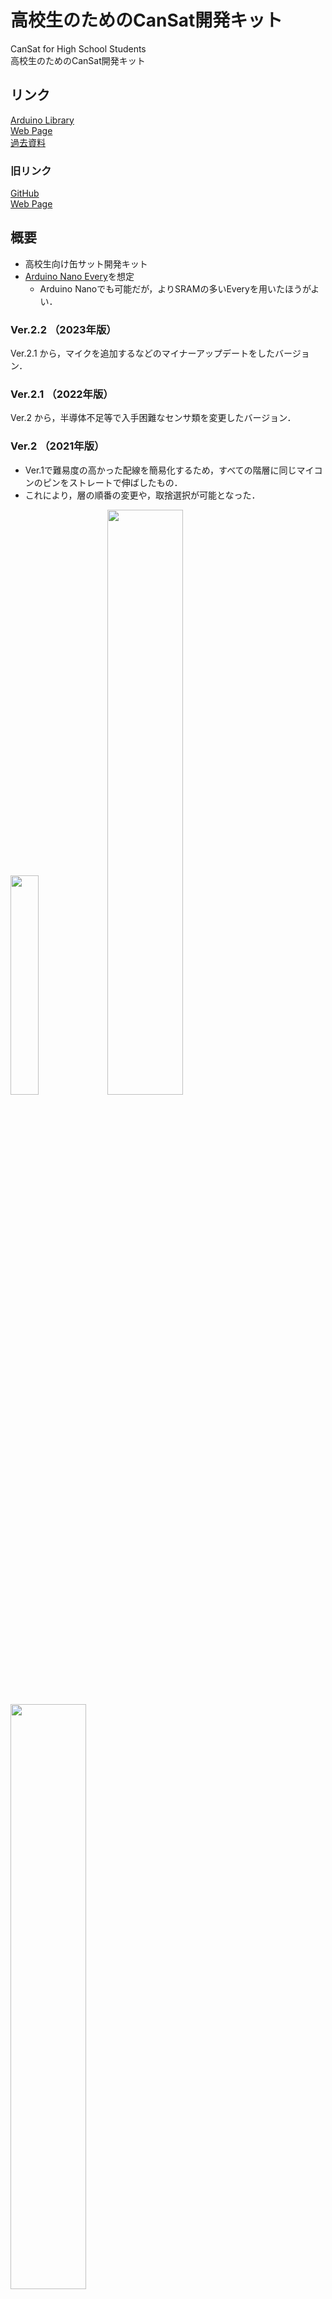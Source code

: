 <!-- index.md -->
# 高校生のためのCanSat開発キット
CanSat for High School Students  
高校生のためのCanSat開発キット

## リンク
[Arduino Library](https://github.com/ut-issl/cansat-high-school_arduino-lib)  
[Web Page](https://cansat-high-school.ut-issl.com/)  
[過去資料](https://github.com/ut-issl/cansat-high-school_archives)

### 旧リンク
[GitHub](https://github.com/meltingrabbit/CanSatForHighSchoolStudents)  
[Web Page](https://meltingrabbit.github.io/CanSatForHighSchoolStudents/)

## 概要
+ 高校生向け缶サット開発キット
+ [Arduino Nano Every](https://store.arduino.cc/usa/nano-every-with-headers)を想定
	- Arduino Nanoでも可能だが，よりSRAMの多いEveryを用いたほうがよい．


### Ver.2.2 （2023年版）
Ver.2.1 から，マイクを追加するなどのマイナーアップデートをしたバージョン．


### Ver.2.1 （2022年版）
Ver.2 から，半導体不足等で入手困難なセンサ類を変更したバージョン．


### Ver.2 （2021年版）
+ Ver.1で難易度の高かった配線を簡易化するため，すべての階層に同じマイコンのピンをストレートで伸ばしたもの．
+ これにより，層の順番の変更や，取捨選択が可能となった．

<img src="./Structure/img/2021/overview_tate.jpg" width="30%"> <img src="./Structure/img/2021/overview.jpg" width="49%"> <img src="./Structure/img/2021/board_top.jpg" width="49%">


### Ver.1 （2020年版）
<img src="./Structure/img/2020/overview_in_bottle.jpg" width="30%"> <img src="./Structure/img/2020/overview.jpg" width="30%">
<img src="./Structure/img/2020/board_side.jpg" width="49%">


### 利用について
本資料の活用については制限しておりませんが，その際には以下までご一報いただければ幸いです．
+ melting.rabbit.mr[at]gmail.com


## 搭載機器
機器の詳細な型番などは[パーツリスト](./Structure/PartsList)を参照のこと．

### センサ
+ GPS
+ 9軸センサ
+ 高度計（気圧計）
+ 温湿度計
+ 光センサ
+ カメラ
+ マイク

### アクチュエータ
+ サーボモータ
+ DCモータ

### 通信機
+ XBee

### ストレージ
+ SDカード


## 資料一覧
+ `./Arduino` ：サンプルコードとその設定など
	- [Arduinoについて](./Arduino/)
	- 機器のテストコード（動作試験）
		* [GPSの単体テスト](./Arduino/Test_GPS)
		* [9軸センサ (IMU) の単体テスト (BMX055)](./Arduino/Test_IMU)
		* [9軸センサ (IMU) の単体テスト (Pololu MinIMU-9 v5)](./Arduino/Test_IMU_Pololu)
		* [高度計（気圧計）・温湿度計の単体テスト](./Arduino/Test_Barometer_Thermohygrometer)
		* [光センサの単体テスト](./Arduino/Test_Light)
		* [カメラの単体テスト](./Arduino/Test_Camera2)
		* [マイクの単体テスト](./Arduino/Test_Microphone)
		* [サーボモータの単体テスト](./Arduino/Test_Servo)
		* [DCモータの単体テスト](./Arduino/Test_DCMotor)
		* [SDカードの単体テスト](./Arduino/Test_SD)
		* [XBee（無線通信機）の単体テスト](./Arduino/Test_XBee)
		* 過去
			+ [カメラ（2020年使用版）の単体テスト](./Arduino/Test_Camera_2020)
			+ [高度計（気圧計）（2020年使用版）の単体テスト](./Arduino/Test_Barometer)
	- 機器のテストコード（複数使用）
		* [全機器の統合状態のテスト](./Arduino/Test)
		* [光センサを４並列にした光方向センサ](./Arduino/Test_Light_x4)
		* [サーボモータの２並列版](./Arduino/Test_Servo_x2)
		* [DCモータの２並列版](./Arduino/Test_DCMotor_x2)
	- プログラミング講習
		* [00. 事前準備](./Arduino/ProgrammingTutorial00_Preparation)
		* [01. HelloWorld](./Arduino/ProgrammingTutorial01_HelloWorld)
		* [02. Variable](./Arduino/ProgrammingTutorial02_Variable)
		* [03. Operator](./Arduino/ProgrammingTutorial03_Operator)
		* [04. If Else](./Arduino/ProgrammingTutorial04_IfElse)
		* [05. Loop](./Arduino/ProgrammingTutorial05_Loop)
		* [06. Function](./Arduino/ProgrammingTutorial06_Function)
		* [07. Device1 （高度計）](./Arduino/ProgrammingTutorial07_Device1)
		* [08. Device2 （方位磁石）](./Arduino/ProgrammingTutorial08_Device2)
		* [09. Device3 （サーボモータの利用）](./Arduino/ProgrammingTutorial09_Device3)
		* [10. Application （明るさ計）](./Arduino/ProgrammingTutorial10_Application)
	- 実装例
		* [明るさ計](./Arduino/App_LightMeter)
+ `./Schematic` ：[回路図](./Schematic)
+ `./Structure` ：[構造など](./Structure)
	- [パーツリスト](./Structure/PartsList)
	- [ユニ基板詳細](./Structure/board)
	- [電源スイッチ](./Structure/switch)
	- [テスタ](./Structure/tester)
+ `./Archives` ：アーカイブ
	- [2020年02月22～23日 缶サットHigh School 「缶サット電子系講座」](./Archives/2020-02-22_Fukui)
	- [2021年06月19～20日 缶サットHigh School 「缶サット構造系講座」](./Archives/2021-06-19_Fukui)
	- [2022年03月19～20日 缶サットHigh School 「缶サット電子系講座」](./Archives/2022-03-19_Fukui)
	- [2023年02月18～19日 缶サットHigh School 「缶サット電子系講座」](./Archives/2023-02-18_Fukui)

## ブログ
+ [【CanSat】缶サット甲子園を目指す高校生向け電子系講座 2020年度版 @福井 [2020/02/23]](https://meltingrabbit.com/blog/article/2020022301/)
+ [【CanSat】缶サット甲子園を目指す高校生向け構造系講座 2020年度版 @福井 [2020/10/25]](https://meltingrabbit.com/blog/article/2020102501/)
+ [【CanSat】缶サット甲子園を目指す高校生向け電子系講座 2021年度版 @福井 [2021/02/14]](https://meltingrabbit.com/blog/article/2021021401/)
+ [【CanSat】缶サット甲子園を目指す高校生向け構造系講座 2021年度版 @福井 [2021/06/20]](https://meltingrabbit.com/blog/article/2021062001/)
+ [【CanSat】缶サット甲子園を目指す高校生向け電子系・構造系講座 2022年度版 @福井 [2022/06/19]](https://meltingrabbit.com/blog/article/2022061901/)
